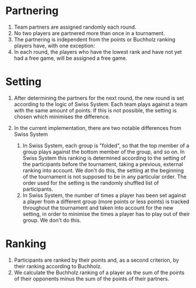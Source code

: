 # Partnering

1. Team partners are assigned randomly each round.
2. No two players are partnered more than once in a tournament.
3. The partnering is independent from the points or Buchholz ranking players
   have, with one exception:
4. In each round, the players who have the lowest rank and have not yet had a
   free game, will be assigned a free game.

# Setting

1. After determining the partners for the next round, the new round is set
   according to the logic of Swiss System: Each team plays against a team with
   the same amount of points. If this is not possible, the setting is chosen
   which minimises the difference.

2. In the current implementation, there are two notable differences from Swiss
   System
    1. In Swiss System, each group is "folded", so that the top member of a
       group plays against the bottom member of the group, and so on. In Swiss
       System this ranking is determined according to the setting of the
       participants before the tournament, taking a previous, external ranking
       into account.
       We don't do this, the setting at the beginning of the tournament is not
       supposed to be in any particular order. The order used for the setting
       is the randomly shuffled list of participants.
    2. In Swiss System, the number of times a player has been set against a
       player from a different group (more points or less points) is tracked
       throughout the tournament and taken into account for the new setting, in
       order to minimise the times a player has to play out of their group. We
       don't do this.

# Ranking

1. Participants are ranked by their points and, as a second criterion, by their
   ranking according to Buchholz.
2. We calculate the Buchholz ranking of a player as the sum of the points of
   their opponents minus the sum of the points of their partners.
